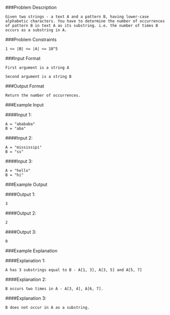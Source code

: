 ###Problem Description
```
Given two strings - a text A and a pattern B, having lower-case alphabetic characters. You have to determine the number of occurrences of pattern B in text A as its substring. i.e. the number of times B occurs as a substring in A.
```


###Problem Constraints

```
1 <= |B| <= |A| <= 10^5
```



###Input Format

```
First argument is a string A

Second argument is a string B
```


###Output Format

```
Return the number of occurrences.
```



###Example Input

####Input 1:

```
A = "abababa"
B = "aba"
```
####Input 2:

```
A = "mississipi"
B = "ss"
```
####Input 3:

```
A = "hello"
B = "hi"
```

###Example Output

####Output 1:

```
3
```
####Output 2:

```
2
```
####Output 3:

```
0
```


###Example Explanation

####Explanation 1:

```
A has 3 substrings equal to B - A[1, 3], A[3, 5] and A[5, 7]
```
####Explanation 2:

```
B occurs two times in A - A[3, 4], A[6, 7].
```
####Explanation 3:

```
B does not occur in A as a substring.
```